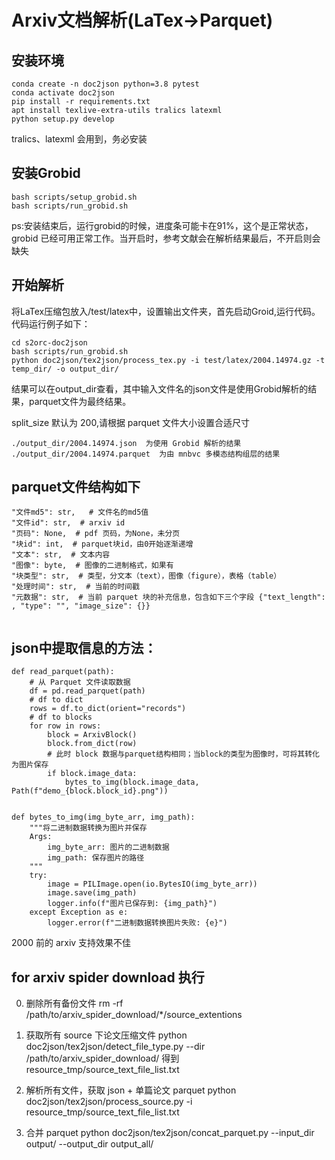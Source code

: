# Arxiv文档解析(LaTex->Parquet)

## 安装环境

```
conda create -n doc2json python=3.8 pytest
conda activate doc2json
pip install -r requirements.txt
apt install texlive-extra-utils tralics latexml
python setup.py develop
```

tralics、latexml 会用到，务必安装

## 安装Grobid
```
bash scripts/setup_grobid.sh
bash scripts/run_grobid.sh
```
ps:安装结束后，运行grobid的时候，进度条可能卡在91%，这个是正常状态，grobid 已经可用正常工作。当开启时，参考文献会在解析结果最后，不开启则会缺失

## 开始解析
将LaTex压缩包放入/test/latex中，设置输出文件夹，首先启动Groid,运行代码。代码运行例子如下：
```
cd s2orc-doc2json
bash scripts/run_grobid.sh
python doc2json/tex2json/process_tex.py -i test/latex/2004.14974.gz -t temp_dir/ -o output_dir/
```
结果可以在output_dir查看，其中输入文件名的json文件是使用Grobid解析的结果，parquet文件为最终结果。

split_size 默认为 200,请根据 parquet 文件大小设置合适尺寸

```
./output_dir/2004.14974.json  为使用 Grobid 解析的结果
./output_dir/2004.14974.parquet  为由 mnbvc 多模态结构组层的结果
```

## parquet文件结构如下
```
"文件md5": str,   # 文件名的md5值
"文件id": str,  # arxiv id
"页码": None,  # pdf 页码，为None，未分页
"块id": int,  # parquet块id，由0开始逐渐递增
"文本": str,  # 文本内容
"图像": byte,  # 图像的二进制格式，如果有 
"块类型": str,  # 类型，分文本（text），图像（figure），表格（table）
"处理时间": str,  # 当前的时间戳
"元数据": str,  # 当前 parquet 块的补充信息，包含如下三个字段 {"text_length": , "type": "", "image_size": {}}


```
## json中提取信息的方法：
```
def read_parquet(path):
    # 从 Parquet 文件读取数据
    df = pd.read_parquet(path)
    # df to dict
    rows = df.to_dict(orient="records")
    # df to blocks
    for row in rows:
        block = ArxivBlock()
        block.from_dict(row)
        # 此时 block 数据与parquet结构相同；当block的类型为图像时，可将其转化为图片保存
        if block.image_data:
            bytes_to_img(block.image_data, Path(f"demo_{block.block_id}.png"))
            
        
def bytes_to_img(img_byte_arr, img_path):
    """将二进制数据转换为图片并保存
    Args:
        img_byte_arr: 图片的二进制数据
        img_path: 保存图片的路径
    """
    try:
        image = PILImage.open(io.BytesIO(img_byte_arr))
        image.save(img_path)
        logger.info(f"图片已保存到: {img_path}")
    except Exception as e:
        logger.error(f"二进制数据转换图片失败: {e}")

```
2000 前的 arxiv 支持效果不佳


## for arxiv spider download 执行
0. 删除所有备份文件
rm -rf /path/to/arxiv_spider_download/*/source_extentions

1. 获取所有 source 下论文压缩文件
python doc2json/tex2json/detect_file_type.py --dir /path/to/arxiv_spider_download/
得到 resource_tmp/source_text_file_list.txt

2. 解析所有文件，获取 json + 单篇论文 parquet
python doc2json/tex2json/process_source.py -i resource_tmp/source_text_file_list.txt

3. 合并 parquet
python doc2json/tex2json/concat_parquet.py --input_dir output/ --output_dir output_all/
